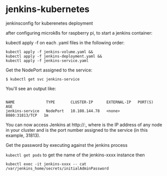 # jenkins-kubernetes
jenkinsconfig for kuberenetes deployment

after configuring microk8s for raspberry pi, to start a jenkins container:

kubectl apply -f on each .yaml files in the following order:

```
kubectl apply -f jenkins-volume.yaml &&
kubectl apply -f jenkins-deployment.yaml &&
kubectl apply -f jenkins-service.yaml
```

Get the NodePort assigned to the service:

`$ kubectl get svc jenkins-service`

You'll see an output like:
```

NAME              TYPE       CLUSTER-IP      EXTERNAL-IP   PORT(S)          AGE
jenkins-service   NodePort   10.108.144.78   <none>        8080:31813/TCP   1m
```

You can now access Jenkins at http://<Node-IP>:<NodePort>, where <Node-IP> is the IP address of any node in your cluster and <NodePort> is the port number assigned to the service (in this example, 31813).

Get the password by executing against the jenkins process

`kubectl get pods` to get the name of the jenkins-xxxx instance then 
```
kubectl exec -it jenkins-xxxx -- cat /var/jenkins_home/secrets/initialAdminPassword
```

